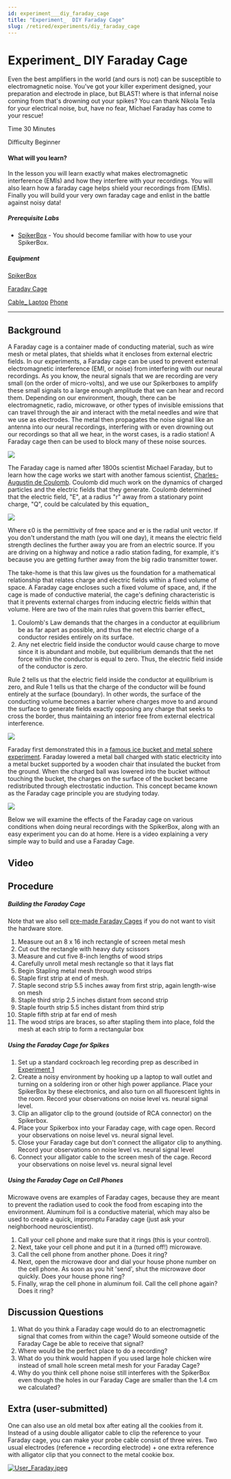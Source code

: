 ```yaml
---
id: experiment___diy_faraday_cage
title: "Experiment_  DIY Faraday Cage"
slug: /retired/experiments/diy_faraday_cage
---
```


# Experiment_  DIY Faraday Cage

Even the best amplifiers in the world (and ours is not) can be susceptible to
electromagnetic noise. You've got your killer experiment designed, your
preparation and electrode in place, but BLAST! where is that infernal noise
coming from that's drowning out your spikes? You can thank Nikola Tesla for
your electrical noise, but, have no fear, Michael Faraday has come to your
rescue!

Time  30 Minutes

Difficulty  Beginner

#### What will you learn?

In the lesson you will learn exactly what makes electromagnetic interference
(EMIs) and how they interfere with your recordings. You will also learn how a
faraday cage helps shield your recordings from (EMIs). Finally you will build
your very own faraday cage and enlist in the battle against noisy data!

##### Prerequisite Labs

  * [SpikerBox](spikerbox) \- You should become familiar with how to use your SpikerBox.

##### Equipment

[SpikerBox](/products/spikerbox)

[Faraday Cage](/products/faradaycage)

[Cable_ Laptop](/products/laptopcable) [Phone](/products/smartphonecable)

* * *

## Background

A Faraday cage is a container made of conducting material, such as wire mesh
or metal plates, that shields what it encloses from external electric fields.
In our experiments, a Faraday cage can be used to prevent external
electromagnetic interference (EMI, or noise) from interfering with our neural
recordings. As you know, the neural signals that we are recording are very
small (on the order of micro-volts), and we use our Spikerboxes to amplify
these small signals to a large enough amplitude that we can hear and record
them. Depending on our environment, though, there can be electromagnetic,
radio, microwave, or other types of invisible emissions that can travel
through the air and interact with the metal needles and wire that we use as
electrodes. The metal then propagates the noise signal like an antenna into
our neural recordings, interfering with or even drowning out our recordings so
that all we hear, in the worst cases, is a radio station! A Faraday cage then
can be used to block many of these noise sources.

[
![](./img/Exp11Fig1_faradaycageenvironment.jpeg)](img/Exp11Fig1_faradaycageenvironment.jpeg)

The Faraday cage is named after 1800s scientist Michael Faraday, but to learn
how the cage works we start with another famous scientist, [Charles-Augustin
de Coulomb](http_//en.wikipedia.org/wiki/Charles-Augustin_de_Coulomb). Coulomb
did much work on the dynamics of charged particles and the electric fields
that they generate. Coulomb determined that the electric field, "E", at a
radius "r" away from a stationary point charge, "Q", could be calculated by
this equation_

[ ![](./img/Eq1_ColumbLaw.jpeg)](img/Eq1_ColumbLaw.jpeg)

Where ε0 is the permittivity of free space and er is the radial unit vector.
If you don't understand the math (you will one day), it means the electric
field strength declines the further away you are from an electric source. If
you are driving on a highway and notice a radio station fading, for example,
it's because you are getting further away from the big radio transmitter
tower.

The take-home is that this law gives us the foundation for a mathematical
relationship that relates charge and electric fields within a fixed volume of
space. A Faraday cage encloses such a fixed volume of space, and, if the cage
is made of conductive material, the cage's defining characteristic is that it
prevents external charges from inducing electric fields within that volume.
Here are two of the main rules that govern this barrier effect_

  1. Coulomb's Law demands that the charges in a conductor at equilibrium be as far apart as possible, and thus the net electric charge of a conductor resides entirely on its surface. 
  2. Any net electric field inside the conductor would cause charge to move since it is abundant and mobile, but equilibrium demands that the net force within the conductor is equal to zero. Thus, the electric field inside of the conductor is zero.

Rule 2 tells us that the electric field inside the conductor at equilibrium is
zero, and Rule 1 tells us that the charge of the conductor will be found
entirely at the surface (boundary). In other words, the surface of the
conducting volume becomes a barrier where charges move to and around the
surface to generate fields exactly opposing any charge that seeks to cross the
border, thus maintaining an interior free from external electrical
interference.

[
![](./img/Fig2_Sketch_FaradayCage_Fields.jpeg)](img/Fig2_Sketch_FaradayCage_Fields.jpeg)

Faraday first demonstrated this in a [famous ice bucket and metal sphere
experiment](https_//en.wikipedia.org/wiki/Faraday's_ice_pail_experiment).
Faraday lowered a metal ball charged with static electricity into a metal
bucket supported by a wooden chair that insulated the bucket from the ground.
When the charged ball was lowered into the bucket without touching the bucket,
the charges on the surface of the bucket became redistributed through
electrostatic induction. This concept became known as the Faraday cage
principle you are studying today.

[ ![](./img/Exp11_bucket.jpeg)](img/Exp11_bucket.jpeg)

Below we will examine the effects of the Faraday cage on various conditions
when doing neural recordings with the SpikerBox, along with an easy experiment
you can do at home. Here is a video explaining a very simple way to build and
use a Faraday Cage.

## Video

## Procedure

##### Building the Faraday Cage

Note that we also sell [pre-made Faraday
Cages](http_//www.backyardbrains.com/products/faradaycage) if you do not want
to visit the hardware store.

  1. Measure out an 8 x 16 inch rectangle of screen metal mesh 
  2. Cut out the rectangle with heavy duty scissors 
  3. Measure and cut five 8-inch lengths of wood strips 
  4. Carefully unroll metal mesh rectangle so that it lays flat 
  5. Begin Stapling metal mesh through wood strips 
  6. Staple first strip at end of mesh. 
  7. Staple second strip 5.5 inches away from first strip, again length-wise on mesh 
  8. Staple third strip 2.5 inches distant from second strip 
  9. Staple fourth strip 5.5 inches distant from third strip 
  10. Staple fifth strip at far end of mesh 
  11. The wood strips are braces, so after stapling them into place, fold the mesh at each strip to form a rectangular box

##### Using the Faraday Cage for Spikes

  1. Set up a standard cockroach leg recording prep as described in [Experiment 1](http_//www.backyardbrains.com/experiments/spikerbox)
  2. Create a noisy environment by hooking up a laptop to wall outlet and turning on a soldering iron or other high power appliance. Place your SpikerBox by these electronics, and also turn on all fluorescent lights in the room. Record your observations on noise level vs. neural signal level. 
  3. Clip an alligator clip to the ground (outside of RCA connector) on the Spikerbox. 
  4. Place your Spikerbox into your Faraday cage, with cage open. Record your observations on noise level vs. neural signal level. 
  5. Close your Faraday cage but don't connect the alligator clip to anything. Record your observations on noise level vs. neural signal level 
  6. Connect your alligator cable to the screen mesh of the cage. Record your observations on noise level vs. neural signal level

##### Using the Faraday Cage on Cell Phones

Microwave ovens are examples of Faraday cages, because they are meant to
prevent the radiation used to cook the food from escaping into the
environment. Aluminum foil is a conductive material, which may also be used to
create a quick, impromptu Faraday cage (just ask your neighborhood
neuroscientist).

  1. Call your cell phone and make sure that it rings (this is your control). 
  2. Next, take your cell phone and put it in a (turned off!) microwave. 
  3. Call the cell phone from another phone. Does it ring? 
  4. Next, open the microwave door and dial your house phone number on the cell phone. As soon as you hit 'send', shut the microwave door quickly. Does your house phone ring? 
  5. Finally, wrap the cell phone in aluminum foil. Call the cell phone again? Does it ring?

## Discussion Questions

  1. What do you think a Faraday cage would do to an electromagnetic signal that comes from within the cage? Would someone outside of the Faraday Cage be able to receive that signal? 
  2. Where would be the perfect place to do a recording? 
  3. What do you think would happen if you used large hole chicken wire instead of small hole screen metal mesh for your Faraday Cage? 
  4. Why do you think cell phone noise still interferes with the SpikerBox even though the holes in our Faraday Cage are smaller than the 1.4 cm we calculated?

## Extra (user-submitted)

One can also use an old metal box after eating all the cookies from it.
Instead of a using double alligator cable to clip the reference to your
Faraday cage, you can make your probe cable consist of three wires. Two usual
electrodes (reference + recording electrode) + one extra reference with
alligator clip that you connect to the metal cookie box.

[ ![User_Faraday.jpeg](./img/User_Faraday.jpeg)](img/User_Faraday.jpeg)